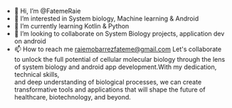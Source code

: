 - 👋 Hi, I’m @FatemeRaie
- 👀 I’m interested in System biology, Machine learning & Android
- 🌱 I’m currently learning Kotlin & Python
- 💞️ I’m looking to collaborate on System Biology projects, application dev on android
- 📫 How to reach me raiemobarrezfateme@gmail.com
Let's collaborate to unlock the full potential of cellular molecular biology through the lens of system biology and android app development.With my dedication, technical skills,  
and deep understanding of biological processes, we can create transformative tools and applications that will shape the future of healthcare, biotechnology, and beyond.
